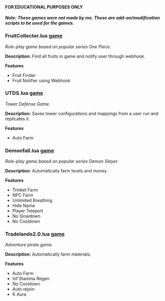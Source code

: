 #### FOR EDUCATIONAL PURPOSES ONLY
***Note: These games were not made by me. These are add-on/modification scripts to be used for the games.***

### FruitCollector.lua [game](https://www.roblox.com/games/2753915549/Blox-Fruits)
*Role-play game based on popular series One Piece.*

**Description:**
Find all fruits in game and notify user through webhook.

**Features**
- Fruit Finder
- Fruit Notifier using Webhook

### UTDS.lua [game](https://www.roblox.com/games/5902977746/Ultimate-Tower-Defense)
*Tower Defense Game.*

**Description:**
Saves tower configurations and mappings from a user run and replicates it.

**Features**
- Auto Farm

### Demonfall.lua [game](https://www.roblox.com/games/4855457388/Demonfall-4-0)
*Role-play game based on popular series Demon Slayer.*

**Description:**
Automatically farm levels and money.

**Features**
- Trinket Farm
- NPC Farm
- Unlimited Breathing
- Hide Name
- Player Teleport
- No Slowdown
- No Cooldown

### Tradelands2.0.lua [game](https://www.roblox.com/games/198116126/Tradelands)
*Adventure pirate game.*

**Description:**
Automatically farm materials.

**Features**
- Auto Farm
- Inf Stamina Regen
- No Cooldown
- Auto rejoin
- K Aura
